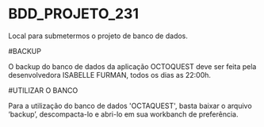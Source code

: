 # BDD_PROJETO_231
Local para submetermos o projeto de banco de dados.

#BACKUP

O backup do banco de dados da aplicação OCTOQUEST deve ser feita pela desenvolvedora ISABELLE FURMAN, todos os dias as 22:00h. 

#UTILIZAR O BANCO

Para a utilização do banco de dados 'OCTAQUEST', basta baixar o arquivo ‘backup’, descompacta-lo e abri-lo em sua workbanch de preferência.
